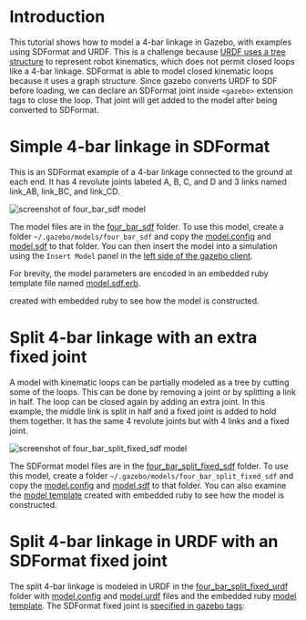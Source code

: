 # Introduction
This tutorial shows how to model a 4-bar linkage in Gazebo,
with examples using SDFormat and URDF.
This is a challenge because
[URDF uses a tree structure](http://wiki.ros.org/urdf/Tutorials/Create%20your%20own%20urdf%20file)
to represent robot kinematics,
which does not permit closed loops like a 4-bar linkage.
SDFormat is able to model closed kinematic loops
because it uses a graph structure.
Since gazebo converts URDF to SDF before loading,
we can declare an SDFormat joint inside `<gazebo>`
extension tags to close the loop.
That joint will get added to the model after being converted to SDFormat.


# Simple 4-bar linkage in SDFormat

This is an SDFormat example of a 4-bar linkage connected to the ground at each end.
It has 4 revolute joints labeled A, B, C, and D
and 3 links named link_AB, link_BC, and link_CD.

![screenshot of four\_bar_sdf model](https://bytebucket.org/osrf/gazebo_tutorials/raw/kinematic_loop/kinematic_loop/four_bar.png)

The model files are in the [four\_bar_sdf](https://bitbucket.org/osrf/gazebo_tutorials/src/kinematic_loop/kinematic_loop/four_bar_sdf)
folder.
To use this model, create a folder `~/.gazebo/models/four_bar_sdf` and copy the
[model.config](https://bitbucket.org/osrf/gazebo_tutorials/raw/kinematic_loop/kinematic_loop/four_bar_sdf/model.config)
and
[model.sdf](https://bitbucket.org/osrf/gazebo_tutorials/raw/kinematic_loop/kinematic_loop/four_bar_sdf/model.sdf)
to that folder.
You can then insert the model into a simulation using the `Insert Model` panel
in the [left side of the gazebo client](http://gazebosim.org/tutorials?cat=guided_b&tut=guided_b2).

For brevity, the model parameters are encoded in an embedded ruby template file named
[model.sdf.erb](https://bitbucket.org/osrf/gazebo_tutorials/src/kinematic_loop/kinematic_loop/four_bar_sdf/model.sdf.erb).

<include lang='ruby' from='/  # Box dimensions/' to='/  # end first ruby code block/' src='https://bitbucket.org/osrf/gazebo_tutorials/raw/kinematic_loop/kinematic_loop/four_bar_sdf/model.sdf.erb' />

created with embedded ruby to see how the model is constructed.

# Split 4-bar linkage with an extra fixed joint

A model with kinematic loops can be partially modeled as a tree by
cutting some of the loops.
This can be done by removing a joint or by splitting a link
in half.
The loop can be closed again by adding an extra joint.
In this example, the middle link is split in half
and a fixed joint is added to hold them together.
It has the same 4 revolute joints but with 4 links and a fixed joint.

![screenshot of four\_bar\_split\_fixed_sdf model](https://bytebucket.org/osrf/gazebo_tutorials/raw/kinematic_loop/kinematic_loop/four_bar_split.png)

The SDFormat model files are in the [four\_bar\_split\_fixed_sdf](https://bitbucket.org/osrf/gazebo_tutorials/src/kinematic_loop/kinematic_loop/four_bar_split_fixed_sdf)
folder.
To use this model, create a folder `~/.gazebo/models/four_bar_split_fixed_sdf` and copy the
[model.config](https://bitbucket.org/osrf/gazebo_tutorials/raw/kinematic_loop/kinematic_loop/four_bar_split_fixed_sdf/model.config)
and
[model.sdf](https://bitbucket.org/osrf/gazebo_tutorials/raw/kinematic_loop/kinematic_loop/four_bar_split_fixed_sdf/model.sdf)
to that folder.
You can also examine the
[model template](https://bitbucket.org/osrf/gazebo_tutorials/src/kinematic_loop/kinematic_loop/four_bar_split_fixed_sdf/model.sdf.erb)
created with embedded ruby to see how the model is constructed.

# Split 4-bar linkage in URDF with an SDFormat fixed joint

The split 4-bar linkage is modeled in URDF in the
[four\_bar\_split\_fixed_urdf](https://bitbucket.org/osrf/gazebo_tutorials/src/kinematic_loop/kinematic_loop/four_bar_split_fixed_urdf)
folder with
[model.config](https://bitbucket.org/osrf/gazebo_tutorials/raw/kinematic_loop/kinematic_loop/four_bar_split_fixed_urdf/model.config)
and
[model.urdf](https://bitbucket.org/osrf/gazebo_tutorials/raw/kinematic_loop/kinematic_loop/four_bar_split_fixed_urdf/model.urdf)
files and the embedded ruby
[model template](https://bitbucket.org/osrf/gazebo_tutorials/src/kinematic_loop/kinematic_loop/four_bar_split_fixed_urdf/model.urdf.erb).
The SDFormat fixed joint is
[specified in gazebo tags](https://bitbucket.org/osrf/gazebo_tutorials/src/kinematic_loop/kinematic_loop/four_bar_split_fixed_urdf/model.urdf?at=kinematic_loop&fileviewer=file-view-default#model.urdf-149:158):

<include lang='xml' from='/  .!-- SDFormat/' src='https://bitbucket.org/osrf/gazebo_tutorials/raw/kinematic_loop/kinematic_loop/four_bar_split_fixed_urdf/model.urdf' />


